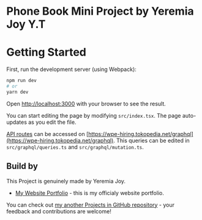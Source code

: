# Phone Book Mini Project by Yeremia Joy Y.T
# Getting Started

First, run the development server (using Webpack):

```bash
npm run dev
# or
yarn dev
```

Open [http://localhost:3000](http://localhost:3000) with your browser to see the result.

You can start editing the page by modifying `src/index.tsx`. The page auto-updates as you edit the file.

[API routes](https://wpe-hiring.tokopedia.net/graphql) can be accessed on [https://wpe-hiring.tokopedia.net/graphql](https://wpe-hiring.tokopedia.net/graphql). This queries can be edited in `src/graphql/queries.ts` and `src/graphql/mutation.ts`.

## Build by

This Project is genuinely made by Yeremia Joy.

- [My Website Portfolio](https://yeremiajoy.vercel.app) - this is my officialy website portfolio.

You can check out [my another Projects in GitHub repository](https://github.com/YeremiaJoy/) - your feedback and contributions are welcome!
